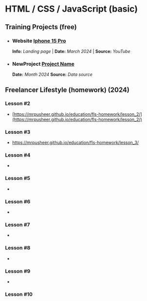 # HTML / CSS / JavaScript (basic)

## Training Projects (free)

* ###  Website [Iphone 15 Pro](https://mrpusheer.github.io/education/training-projects/iphone-15-pro/)
   **Іnfo:** *Landing page* | **Date:** *March 2024* | **Source:** *YouTube*
  
* ###  NewProject [Project Name](https://mrpusheer.github.io/education/training-projects/project-name/)
  **Date:** *Мonth 2024*    **Source:** *Data source*

## Freelancer Lifestyle (homework) (2024)

### Lesson #2
* [https://mrpusheer.github.io/education/fls-homework/lesson_2/](https://mrpusheer.github.io/education/fls-homework/lesson_2/)

### Lesson #3
* https://mrpusheer.github.io/education/fls-homework/lesson_3/
                
### Lesson #4
*

### Lesson #5
*

### Lesson #6
*

### Lesson #7
*

### Lesson #8
*

### Lesson #9
*

### Lesson #10
